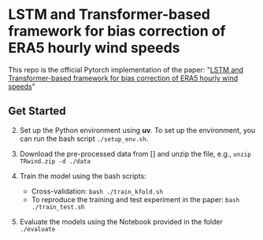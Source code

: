 # LSTM and Transformer-based framework for bias correction of ERA5 hourly wind speeds

This repo is the official Pytorch implementation of the paper: "[LSTM and Transformer-based framework for bias correction of ERA5 hourly wind speeds](https://papers.ssrn.com/sol3/papers.cfm?abstract_id=5125439)"

## Get Started
2. Set up the Python environment using **uv**. To set up the environment, you can run the bash script `./setup_env.sh`.
1. Download the pre-processed data from [] and unzip the file, e.g., `unzip TRwind.zip -d ./data`
2. Train the model using the bash scripts:
    - Cross-validation: `bash ./train_kfold.sh`
    - To reproduce the training and test experiment in the paper: `bash ./train_test.sh`

3. Evaluate the models using the Notebook provided in the folder `./evaluate`
